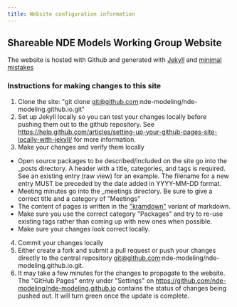 ```yaml
---
title: Website configuration information
---
```


## Shareable NDE Models Working Group Website

The website is hosted with Github and generated with
[Jekyll](https://jekyllrb.com) and [minimal mistakes](https://mmistakes.github.io/minimal-mistakes/)

### Instructions for making changes to this site

1. Clone the site: "git clone git@github.com:nde-modeling/nde-modeling.github.io.git"
2. Set up Jekyll locally so you can test your changes locally before pushing them out to the github repository. See <https://help.github.com/articles/setting-up-your-github-pages-site-locally-with-jekyll/> for more information.
3. Make your changes and verify them locally
  * Open source packages to be described/included on the site go into the _posts directory. A header with a title, categories, and tags is required. See an existing entry (raw view) for an example. The filename for a new entry MUST be preceded by the date added in YYYY-MM-DD format.
  * Meeting minutes go into the _meetings directory. Be sure to give a correct title and a category of "Meetings"
  * The content of pages is written in the ["kramdown"](https://kramdown.gettalong.org/syntax.html) variant of markdown.
  * Make sure you use the correct category "Packages" and try to re-use existing tags rather than coming up with new ones when possible.
  * Make sure your changes look correct locally. 
4. Commit your changes locally
5. Either create a fork and submit a pull request or push your changes directly to the central repository git@github.com:nde-modeling/nde-modeling.github.io.git.
6. It may take a few minutes for the changes to propagate to the website. The "GitHub Pages" entry under "Settings" on <https://github.com/nde-modeling/nde-modeling.github.io> contains the status of changes being pushed out. It will turn green once the update is complete.

